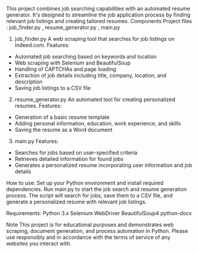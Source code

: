 This project combines job searching capabilities with an automated resume generator. It's designed to streamline the job application process by finding relevant job listings and creating tailored resumes.
Components
Project files : job_finder.py , resume_generator.py  , main.py

1. job_finder.py
A web scraping tool that searches for job listings on Indeed.com.
Features:
- Automated job searching based on keywords and location
- Web scraping with Selenium and BeautifulSoup
- Handling of CAPTCHAs and page loading
- Extraction of job details including title, company, location, and description
- Saving job listings to a CSV file

2. resume_generator.py
An automated tool for creating personalized resumes.
Features:
- Generation of a basic resume template
- Adding personal information, education, work experience, and skills
- Saving the resume as a Word document

3. main.py
Features:
- Searches for jobs based on user-specified criteria
- Retrieves detailed information for found jobs
- Generates a personalized resume incorporating user information and job details

How to use:
Set up your Python environment and install required dependencies.
Run main.py to start the job search and resume generation process.
The script will search for jobs, save them to a CSV file, and generate a personalized resume with relevant job listings.

Requirements:
Python 3.x
Selenium WebDriver
BeautifulSoup4
python-docx

Note
This project is for educational purposes and demonstrates web scraping, document generation, and process automation in Python. 
Please use responsibly and in accordance with the terms of service of any websites you interact with.
